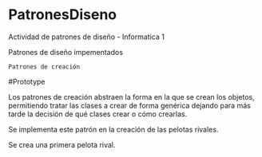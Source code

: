 # PatronesDiseno
Actividad de patrones de diseño - Informatica 1

Patrones de diseño impementados

	Patrones de creación
#Prototype

Los patrones de creación abstraen la forma en la que se crean los objetos, permitiendo tratar las clases a crear de forma genérica dejando para más tarde la decisión de qué clases crear o cómo crearlas.

Se implementa este patrón en la creación de las pelotas rivales.

Se crea una primera pelota rival.



